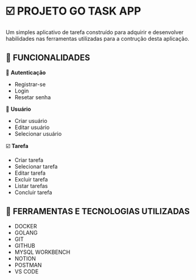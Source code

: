 # :ballot_box_with_check: PROJETO GO TASK APP

Um simples aplicativo de tarefa construído para adquirir e desenvolver
habilidades nas ferramentas utilizadas para a contrução desta aplicação.

## :open_file_folder: FUNCIONALIDADES

:closed_lock_with_key: **Autenticação**
  - Registrar-se 
  - Login 
  - Resetar senha

:busts_in_silhouette: **Usuário**
  - Criar usuário
  - Editar usuário
  - Selecionar usuário

:ballot_box_with_check: **Tarefa**
  - Criar tarefa
  - Selecionar tarefa
  - Editar tarefa
  - Excluir tarefa
  - Listar tarefas
  - Concluir tarefa

## :hammer: FERRAMENTAS E TECNOLOGIAS UTILIZADAS

- DOCKER
- GOLANG
- GIT
- GITHUB
- MYSQL WORKBENCH
- NOTION
- POSTMAN
- VS CODE